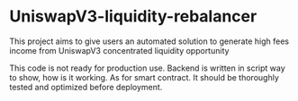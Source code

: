 # UniswapV3-liquidity-rebalancer

This project aims to give users an automated solution to generate high fees income from UniswapV3 concentrated liquidity opportunity

This code is not ready for production use. Backend is written in script way to show, how is it working. As for smart contract. It should be thoroughly tested and optimized before deployment.
